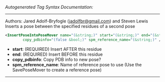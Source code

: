 <!-- THIS IS AN AUTOGENERATED FILE: Don't edit it directly, instead change the schema definition in the code itself. -->

_Autogenerated Tag Syntax Documentation:_

---
Authors: Jared Adolf-Bryfogle (jadolfbr@gmail.com) and Steven Lewis
Inserts a pose between the specified residues of a second pose

```xml
<InsertPoseIntoPoseMover name="(&string;)" start="(&string;)" end="(&string;)"
        copy_pdbinfo="(false &bool;)" spm_reference_name="(&string;)" />
```

-   **start**: (REQUIRED) Insert AFTER this residue
-   **end**: (REQUIRED) Insert BEFORE this residue
-   **copy_pdbinfo**: Copy PDB info to new pose?
-   **spm_reference_name**: Name of reference pose to use (Use the SavePoseMover to create a reference pose)

---
